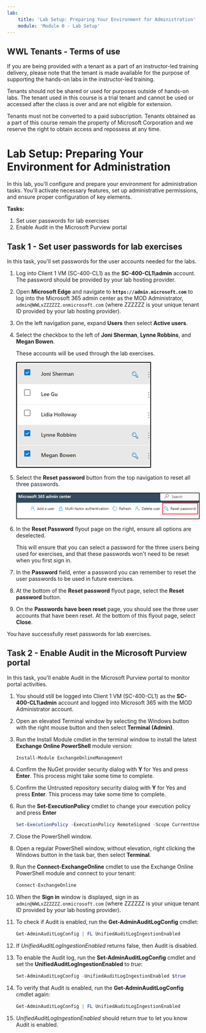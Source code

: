 ```yaml
---
lab:
    title: 'Lab Setup: Preparing Your Environment for Administration'
    module: 'Module 0 - Lab Setup'
---
```


## WWL Tenants - Terms of use

If you are being provided with a tenant as a part of an instructor-led training delivery, please note that the tenant is made available for the purpose of supporting the hands-on labs in the instructor-led training.

Tenants should not be shared or used for purposes outside of hands-on labs. The tenant used in this course is a trial tenant and cannot be used or accessed after the class is over and are not eligible for extension.

Tenants must not be converted to a paid subscription. Tenants obtained as a part of this course remain the property of Microsoft Corporation and we reserve the right to obtain access and repossess at any time.

# Lab Setup: Preparing Your Environment for Administration

In this lab, you'll configure and prepare your environment for administration tasks. You'll activate necessary features, set up administrative permissions, and ensure proper configuration of key elements.

**Tasks:**

1. Set user passwords for lab exercises
1. Enable Audit in the Microsoft Purview portal

## Task 1 - Set user passwords for lab exercises

In this task, you'll set passwords for the user accounts needed for the labs.

1. Log into Client 1 VM (SC-400-CL1) as the **SC-400-CL1\admin** account. The password should be provided by your lab hosting provider.

1. Open **Microsoft Edge** and navigate to **`https://admin.microsoft.com`** to log into the Microsoft 365 admin center as the MOD Administrator, `admin@WWLxZZZZZZ.onmicrosoft.com` (where ZZZZZZ is your unique tenant ID provided by your lab hosting provider).

1. On the left navigation pane, expand **Users** then select **Active users**.

1. Select the checkbox to the left of **Joni Sherman**, **Lynne Robbins**, and **Megan Bowen**.

   These accounts will be used through the lab exercises.

   ![Screenshot showing user accounts that need to be reset.](../Media/user-accounts.png)

1. Select the **Reset password** button from the top navigation to reset all three passwords.

   ![Screenshot showing the Reset password button in the Microsoft 365 admin center.](../Media/reset-password-button.png)

1. In the **Reset Password** flyout page on the right, ensure all options are deselected.

   This will ensure that you can select a password for the three users being used for exercises, and that these passwords won't need to be reset when you first sign in.

1. In the **Password** field, enter a password you can remember to reset the user passwords to be used in future exercises.

1. At the bottom of the **Reset password** flyout page, select the **Reset password** button.

1. On the **Passwords have been reset** page, you should see the three user accounts that have been reset. At the bottom of this flyout page, select **Close**.

You have successfully reset passwords for lab exercises.

## Task 2 - Enable Audit in the Microsoft Purview portal

In this task, you'll enable Audit in the Microsoft Purview portal to monitor portal activities.

1. You should still be logged into Client 1 VM (SC-400-CL1) as the **SC-400-CL1\admin** account and logged into Microsoft 365 with the MOD Administrator account.

1. Open an elevated Terminal window by selecting the Windows button with the right mouse button and then select **Terminal (Admin)**.

1. Run the Install Module cmdlet in the terminal window to install the latest **Exchange Online PowerShell** module version:

    ```powershell
    Install-Module ExchangeOnlineManagement
    ```

1. Confirm the NuGet provider security dialog with **Y** for Yes and press **Enter**. This process might take some time to complete.

1. Confirm the Untrusted repository security dialog with **Y** for Yes and press **Enter**.  This process may take some time to complete.

1. Run the **Set-ExecutionPolicy** cmdlet to change your execution policy and press **Enter**

    ```powershell
    Set-ExecutionPolicy -ExecutionPolicy RemoteSigned -Scope CurrentUser
    ```

1. Close the PowerShell window.

1. Open a regular PowerShell window, without elevation, right clicking the Windows button in the task bar, then select **Terminal**.

1. Run the **Connect-ExchangeOnline** cmdlet to use the Exchange Online PowerShell module and connect to your tenant:

    ```powershell
    Connect-ExchangeOnline
    ```

1. When the **Sign in** window is displayed, sign in as `admin@WWLxZZZZZZ.onmicrosoft.com` (where ZZZZZZ is your unique tenant ID provided by your lab hosting provider).

1. To check if Audit is enabled, run the **Get-AdminAuditLogConfig** cmdlet:

    ```powershell
    Get-AdminAuditLogConfig | FL UnifiedAuditLogIngestionEnabled
    ```

1. If _UnifiedAuditLogIngestionEnabled_ returns false, then Audit is disabled.

1. To enable the Audit log, run the **Set-AdminAuditLogConfig** cmdlet and set the **UnifiedAuditLogIngestionEnabled** to _true_:

    ```powershell
    Set-AdminAuditLogConfig -UnifiedAuditLogIngestionEnabled $true
    ```

1. To verify that Audit is enabled, run the **Get-AdminAuditLogConfig** cmdlet again:

    ```powershell
    Get-AdminAuditLogConfig | FL UnifiedAuditLogIngestionEnabled
    ```

1. _UnifiedAuditLogIngestionEnabled_ should return _true_ to let you know Audit is enabled.

<!---

1. In Microsoft Edge, navigate to the Microsoft Purview portal, `https://purview.microsoft.com`, and log in.

1. A message about the new Microsoft Purview portal will appear on the screen. Select the option to agree with the terms of data flow disclosure and the privacy statement, then select **Try now**.

    ![Screenshot showing the Welcome to the new Microsoft Purview portal screen.](../Media/welcome-purview-portal.png)

1. Select **Solutions** from the left sidebar, then select **Audit**.

1. On the **Search** page, select the **Start recording user and admin activity** bar to enable audit logging.

    ![Screenshot showing the Start recording user and admin activity button.](../Media/enable-audit-button.png)

1. Once you select this option, the blue bar should disappear from this page.

-->
